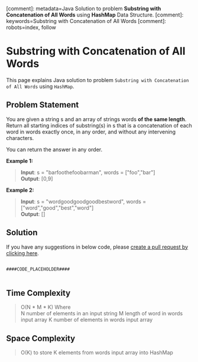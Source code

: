 [comment]: metadata=Java Solution to problem <strong>Substring with Concatenation of All Words</strong> using <strong>HashMap</strong> Data Structure.
[comment]: keywords=Substring with Concatenation of All Words
[comment]: robots=index, follow


<h1>Substring with Concatenation of All Words</h1>
<p>
This page explains Java solution to problem <code class="inline">Substring with Concatenation of All Words</code> using <code class="inline">HashMap</code>.
</p>


<h2 class="heading">Problem Statement</h2>
<p>
You are given a string s and an array of strings words <b>of the same length</b>. Return all starting indices of substring(s) in s that is a concatenation of each word in words exactly once, in any order, and without any intervening characters.
</p>
<p>
You can return the answer in any order.
</p>

<b>Example 1:</b>
<blockquote>
<p>
<b>Input</b>: s = "barfoothefoobarman", words = ["foo","bar"]<br />
<b>Output</b>: [0,9]<br />
</p>
</blockquote>

<b>Example 2:</b>
<blockquote>
<p>
<b>Input</b>: s = "wordgoodgoodgoodbestword", words = ["word","good","best","word"]<br />
<b>Output</b>: []<br/>
</p>
</blockquote>


<h2 class="heading">Solution</h2>
If you have any suggestions in below code, please <a href="####LINK_PLACEHOLDER####" target="_blank" rel="noopener noreferrer" class="absolute">create a pull request by clicking here</a>.
<pre>
<code class="language-java">
####CODE_PLACEHOLDER####
</code>
</pre>


<h2 class="heading">Time Complexity</h2>
<blockquote>
<p>
O(N * M * K) Where <br />
N number of elements in an input string
M length of word in words input array
K number of elements in words input array
</p>
</blockquote>


<h2 class="heading">Space Complexity</h2>
<blockquote>
<p>
O(K) to store K elements from words input array into HashMap 
</p>
</blockquote>